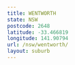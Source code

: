 ```yaml
---
title: WENTWORTH
state: NSW
postcode: 2648
latitude: -33.466819
longitude: 141.90794
url: /nsw/wentworth/
layout: suburb
---
```

